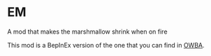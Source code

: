 # EM
A mod that makes the marshmallow  shrink when on fire

This mod is a BepInEx version of the one that you can find in  [OWBA](https://github.com/ShoosGun/OWBA).

